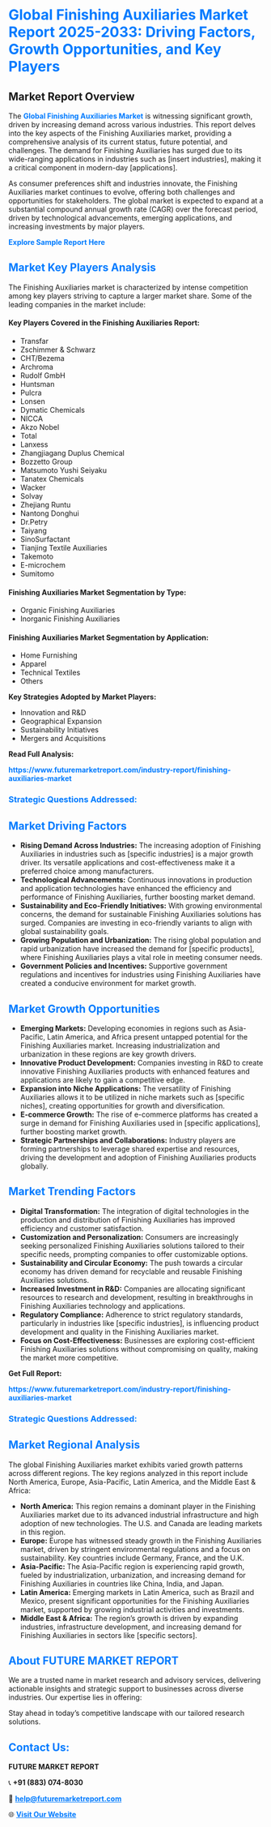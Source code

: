 <h1 style="color: #007BFF;">Global Finishing Auxiliaries Market Report 2025-2033: Driving Factors, Growth Opportunities, and Key Players</h1>

<section id="overview">
<h2>Market Report Overview</h2>
<p>The <a href="https://www.futuremarketreport.com/industry-report/finishing-auxiliaries-market" style="color: #007BFF; text-decoration: none;"><strong>Global Finishing Auxiliaries Market</strong></a> is witnessing significant growth, driven by increasing demand across various industries. This report delves into the key aspects of the Finishing Auxiliaries market, providing a comprehensive analysis of its current status, future potential, and challenges. The demand for Finishing Auxiliaries has surged due to its wide-ranging applications in industries such as [insert industries], making it a critical component in modern-day [applications].</p>
<p>As consumer preferences shift and industries innovate, the Finishing Auxiliaries market continues to evolve, offering both challenges and opportunities for stakeholders. The global market is expected to expand at a substantial compound annual growth rate (CAGR) over the forecast period, driven by technological advancements, emerging applications, and increasing investments by major players.</p>
</section>

<section id="overview">
<p><a href="https://www.futuremarketreport.com/request-sample/reportId=114978" style="color: #007BFF; text-decoration: none;"><strong>Explore Sample Report Here</strong></a></p>
</section>

<section id="key-players">
<h2 style="color: #007BFF;">Market Key Players Analysis</h2>
<p>The Finishing Auxiliaries market is characterized by intense competition among key players striving to capture a larger market share. Some of the leading companies in the market include:</p>
<h4>Key Players Covered in the Finishing Auxiliaries Report:</h4>
<ul><li>Transfar</li><li>Zschimmer &amp; Schwarz</li><li>CHT/Bezema</li><li>Archroma</li><li>Rudolf GmbH</li><li>Huntsman</li><li>Pulcra</li><li>Lonsen</li><li>Dymatic Chemicals</li><li>NICCA</li><li>Akzo Nobel</li><li>Total</li><li>Lanxess</li><li>Zhangjiagang Duplus Chemical</li><li>Bozzetto Group</li><li>Matsumoto Yushi Seiyaku</li><li>Tanatex Chemicals</li><li>Wacker</li><li>Solvay</li><li>Zhejiang Runtu</li><li>Nantong Donghui</li><li>Dr.Petry</li><li>Taiyang</li><li>SinoSurfactant</li><li>Tianjing Textile Auxiliaries</li><li>Takemoto</li><li>E-microchem</li><li>Sumitomo</li></ul>
<h4>Finishing Auxiliaries Market Segmentation by Type:</h4>
<ul><li>Organic Finishing Auxiliaries</li><li>Inorganic Finishing Auxiliaries</li></ul>

<h4>Finishing Auxiliaries Market Segmentation by Application:</h4>
<ul><li>Home Furnishing</li><li>Apparel</li><li>Technical Textiles</li><li>Others</li></ul>
<p><strong>Key Strategies Adopted by Market Players:</strong></p>
<ul>
<li>Innovation and R&D</li>
<li>Geographical Expansion</li>
<li>Sustainability Initiatives</li>
<li>Mergers and Acquisitions</li>
</ul>
</section>

<section>
<p><strong>Read Full Analysis: </strong></p><a href="https://www.futuremarketreport.com/industry-report/finishing-auxiliaries-market" style="color: #007BFF; text-decoration: none;"><strong>https://www.futuremarketreport.com/industry-report/finishing-auxiliaries-market</strong></a>
<h3 style="color: #007BFF;">Strategic Questions Addressed:</h3>
</section>

<section id="driving-factors">
<h2 style="color: #007BFF;">Market Driving Factors</h2>
<ul>
<li><strong>Rising Demand Across Industries:</strong> The increasing adoption of Finishing Auxiliaries in industries such as [specific industries] is a major growth driver. Its versatile applications and cost-effectiveness make it a preferred choice among manufacturers.</li>
<li><strong>Technological Advancements:</strong> Continuous innovations in production and application technologies have enhanced the efficiency and performance of Finishing Auxiliaries, further boosting market demand.</li>
<li><strong>Sustainability and Eco-Friendly Initiatives:</strong> With growing environmental concerns, the demand for sustainable Finishing Auxiliaries solutions has surged. Companies are investing in eco-friendly variants to align with global sustainability goals.</li>
<li><strong>Growing Population and Urbanization:</strong> The rising global population and rapid urbanization have increased the demand for [specific products], where Finishing Auxiliaries plays a vital role in meeting consumer needs.</li>
<li><strong>Government Policies and Incentives:</strong> Supportive government regulations and incentives for industries using Finishing Auxiliaries have created a conducive environment for market growth.</li>
</ul>
</section>

<section id="growth-opportunities">
<h2 style="color: #007BFF;">Market Growth Opportunities</h2>
<ul>
<li><strong>Emerging Markets:</strong> Developing economies in regions such as Asia-Pacific, Latin America, and Africa present untapped potential for the Finishing Auxiliaries market. Increasing industrialization and urbanization in these regions are key growth drivers.</li>
<li><strong>Innovative Product Development:</strong> Companies investing in R&D to create innovative Finishing Auxiliaries products with enhanced features and applications are likely to gain a competitive edge.</li>
<li><strong>Expansion into Niche Applications:</strong> The versatility of Finishing Auxiliaries allows it to be utilized in niche markets such as [specific niches], creating opportunities for growth and diversification.</li>
<li><strong>E-commerce Growth:</strong> The rise of e-commerce platforms has created a surge in demand for Finishing Auxiliaries used in [specific applications], further boosting market growth.</li>
<li><strong>Strategic Partnerships and Collaborations:</strong> Industry players are forming partnerships to leverage shared expertise and resources, driving the development and adoption of Finishing Auxiliaries products globally.</li>
</ul>
</section>

<section id="trending-factors">
<h2 style="color: #007BFF;">Market Trending Factors</h2>
<ul>
<li><strong>Digital Transformation:</strong> The integration of digital technologies in the production and distribution of Finishing Auxiliaries has improved efficiency and customer satisfaction.</li>
<li><strong>Customization and Personalization:</strong> Consumers are increasingly seeking personalized Finishing Auxiliaries solutions tailored to their specific needs, prompting companies to offer customizable options.</li>
<li><strong>Sustainability and Circular Economy:</strong> The push towards a circular economy has driven demand for recyclable and reusable Finishing Auxiliaries solutions.</li>
<li><strong>Increased Investment in R&D:</strong> Companies are allocating significant resources to research and development, resulting in breakthroughs in Finishing Auxiliaries technology and applications.</li>
<li><strong>Regulatory Compliance:</strong> Adherence to strict regulatory standards, particularly in industries like [specific industries], is influencing product development and quality in the Finishing Auxiliaries market.</li>
<li><strong>Focus on Cost-Effectiveness:</strong> Businesses are exploring cost-efficient Finishing Auxiliaries solutions without compromising on quality, making the market more competitive.</li>
</ul>
</section>

<section>
<p><strong>Get Full Report: </strong></p><a href="https://www.futuremarketreport.com/industry-report/finishing-auxiliaries-market" style="color: #007BFF; text-decoration: none;"><strong>https://www.futuremarketreport.com/industry-report/finishing-auxiliaries-market</strong></a>
<h3 style="color: #007BFF;">Strategic Questions Addressed:</h3>
</section>


<section id="regional-analysis">
<h2 style="color: #007BFF;">Market Regional Analysis</h2>
<p>The global Finishing Auxiliaries market exhibits varied growth patterns across different regions. The key regions analyzed in this report include North America, Europe, Asia-Pacific, Latin America, and the Middle East & Africa:</p>
<ul>
<li><strong>North America:</strong> This region remains a dominant player in the Finishing Auxiliaries market due to its advanced industrial infrastructure and high adoption of new technologies. The U.S. and Canada are leading markets in this region.</li>
<li><strong>Europe:</strong> Europe has witnessed steady growth in the Finishing Auxiliaries market, driven by stringent environmental regulations and a focus on sustainability. Key countries include Germany, France, and the U.K.</li>
<li><strong>Asia-Pacific:</strong> The Asia-Pacific region is experiencing rapid growth, fueled by industrialization, urbanization, and increasing demand for Finishing Auxiliaries in countries like China, India, and Japan.</li>
<li><strong>Latin America:</strong> Emerging markets in Latin America, such as Brazil and Mexico, present significant opportunities for the Finishing Auxiliaries market, supported by growing industrial activities and investments.</li>
<li><strong>Middle East & Africa:</strong> The region’s growth is driven by expanding industries, infrastructure development, and increasing demand for Finishing Auxiliaries in sectors like [specific sectors].</li>
</ul>
</section>

<footer>
<h2 style="color: #007BFF;">About FUTURE MARKET REPORT</h2>
<p>We are a trusted name in market research and advisory services, delivering actionable insights and strategic support to businesses across diverse industries. Our expertise lies in offering:</p>

<p>Stay ahead in today’s competitive landscape with our tailored research solutions.</p>

<h2 style="color: #007BFF;">Contact Us:</h2>
<p><strong>FUTURE MARKET REPORT</strong></p>
<p>📞 <strong>+91 (883) 074-8030</strong></p>
<p>📧 <strong><a href="mailto:help@futuremarketreport.com" style="color: #007BFF;">help@futuremarketreport.com</a></strong></p>
<p>🌐 <strong><a href="https://www.futuremarketreport.com/" style="color: #007BFF;">Visit Our Website</a></strong></p>
</footer>